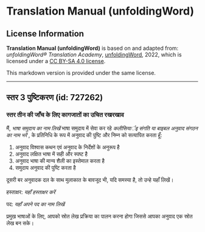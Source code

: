 # Translation Manual (unfoldingWord)

## License Information

**Translation Manual (unfoldingWord)** is based on and adapted from: _unfoldingWord® Translation Academy_, [unfoldingWord](https://unfoldingword.org/utw), 2022, which is licensed under a [CC BY-SA 4.0 license](https://creativecommons.org/licenses/by-sa/4.0/legalcode.en).

This markdown version is provided under the same license.



--------------------------------

## स्तर 3 पुष्टिकरण (id: 727262)

### स्तर तीन की जाँच के लिए कागजातों का उचित रखरखाव

मैं, *भाषा समुदाय का नाम लिखें* भाषा समुदाय में सेवा कर रहे *कलीसियार्इ संगति या बाइबल अनुवाद संगठन का नाम भरें* , के प्रतिनिधि के रूप में अनुवाद की पुष्टि और निम्न को सत्यापित करता हूँ:

1. अनुवाद विश्वास कथन एवं अनुवाद के निर्देशों के अनुरूप है
2. अनुवाद लक्षित भाषा में सही और स्पष्ट है
3. अनुवाद भाषा की मान्य शैली का इस्तेमाल करता है
4. समुदाय अनुवाद की पुष्टि करता है

दूसरी बर अनुवादक दल के साथ मुलाकात के बावजूद भी, यदि समस्या है, तो उन्हे यहाँ लिखें।

हस्ताक्षर: *यहाँ हस्ताक्षर करें*

पद: *यहाँ अपने पद का नाम लिखें*

प्रमुख भाषाओं के लिए, आपको स्रोत लेख प्रक्रिया का पालन करना होगा जिससे आपका अनुवाद एक स्रोत लेख बन सके।


